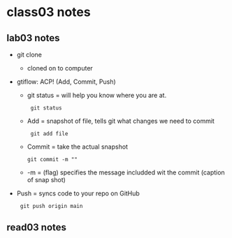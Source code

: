 # class03 notes

## lab03 notes
  
 + git clone 
   + cloned on to computer 
  
  + gtiflow: ACP! (Add, Commit, Push)
    + git status = will help you know where you are at.
                 
           git status
    
    + Add = snapshot of file, tells git what changes we need to commit
             
           git add file
   
    + Commit = take the actual snapshot
   
          git commit -m ""
   
     + -m = (flag) specifies the message includded wit the commit (caption of snap shot)
   
   
   + Push = syncs code to your repo on GitHub
   
          git push origin main

## read03 notes
